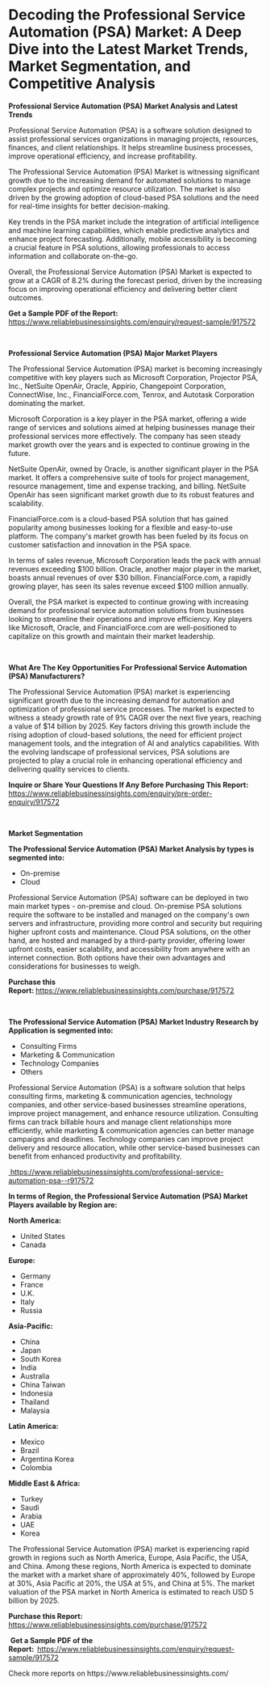 <p><h1>Decoding the Professional Service Automation (PSA) Market: A Deep Dive into the Latest Market Trends, Market Segmentation, and Competitive Analysis</h1></p><p><strong>Professional Service Automation (PSA) Market Analysis and Latest Trends</strong></p>
<p><p>Professional Service Automation (PSA) is a software solution designed to assist professional services organizations in managing projects, resources, finances, and client relationships. It helps streamline business processes, improve operational efficiency, and increase profitability.</p><p>The Professional Service Automation (PSA) Market is witnessing significant growth due to the increasing demand for automated solutions to manage complex projects and optimize resource utilization. The market is also driven by the growing adoption of cloud-based PSA solutions and the need for real-time insights for better decision-making.</p><p>Key trends in the PSA market include the integration of artificial intelligence and machine learning capabilities, which enable predictive analytics and enhance project forecasting. Additionally, mobile accessibility is becoming a crucial feature in PSA solutions, allowing professionals to access information and collaborate on-the-go.</p><p>Overall, the Professional Service Automation (PSA) Market is expected to grow at a CAGR of 8.2% during the forecast period, driven by the increasing focus on improving operational efficiency and delivering better client outcomes.</p></p>
<p><strong>Get a Sample PDF of the Report:&nbsp;</strong> <a href="https://www.reliablebusinessinsights.com/enquiry/request-sample/917572">https://www.reliablebusinessinsights.com/enquiry/request-sample/917572</a></p>
<p>&nbsp;</p>
<p><strong>Professional Service Automation (PSA) Major Market Players</strong></p>
<p><p>The Professional Service Automation (PSA) market is becoming increasingly competitive with key players such as Microsoft Corporation, Projector PSA, Inc., NetSuite OpenAir, Oracle, Appirio, Changepoint Corporation, ConnectWise, Inc., FinancialForce.com, Tenrox, and Autotask Corporation dominating the market.</p><p>Microsoft Corporation is a key player in the PSA market, offering a wide range of services and solutions aimed at helping businesses manage their professional services more effectively. The company has seen steady market growth over the years and is expected to continue growing in the future.</p><p>NetSuite OpenAir, owned by Oracle, is another significant player in the PSA market. It offers a comprehensive suite of tools for project management, resource management, time and expense tracking, and billing. NetSuite OpenAir has seen significant market growth due to its robust features and scalability.</p><p>FinancialForce.com is a cloud-based PSA solution that has gained popularity among businesses looking for a flexible and easy-to-use platform. The company's market growth has been fueled by its focus on customer satisfaction and innovation in the PSA space.</p><p>In terms of sales revenue, Microsoft Corporation leads the pack with annual revenues exceeding $100 billion. Oracle, another major player in the market, boasts annual revenues of over $30 billion. FinancialForce.com, a rapidly growing player, has seen its sales revenue exceed $100 million annually.</p><p>Overall, the PSA market is expected to continue growing with increasing demand for professional service automation solutions from businesses looking to streamline their operations and improve efficiency. Key players like Microsoft, Oracle, and FinancialForce.com are well-positioned to capitalize on this growth and maintain their market leadership.</p></p>
<p>&nbsp;</p>
<p><strong>What Are The Key Opportunities For Professional Service Automation (PSA) Manufacturers?</strong></p>
<p><p>The Professional Service Automation (PSA) market is experiencing significant growth due to the increasing demand for automation and optimization of professional service processes. The market is expected to witness a steady growth rate of 9% CAGR over the next five years, reaching a value of $14 billion by 2025. Key factors driving this growth include the rising adoption of cloud-based solutions, the need for efficient project management tools, and the integration of AI and analytics capabilities. With the evolving landscape of professional services, PSA solutions are projected to play a crucial role in enhancing operational efficiency and delivering quality services to clients.</p></p>
<p><strong>Inquire or Share Your Questions If Any Before Purchasing This Report:</strong> <a href="https://www.reliablebusinessinsights.com/enquiry/pre-order-enquiry/917572">https://www.reliablebusinessinsights.com/enquiry/pre-order-enquiry/917572</a></p>
<p>&nbsp;</p>
<p><strong>Market Segmentation</strong></p>
<p><strong>The Professional Service Automation (PSA) Market Analysis by types is segmented into:</strong></p>
<p><ul><li>On-premise</li><li>Cloud</li></ul></p>
<p><p>Professional Service Automation (PSA) software can be deployed in two main market types - on-premise and cloud. On-premise PSA solutions require the software to be installed and managed on the company's own servers and infrastructure, providing more control and security but requiring higher upfront costs and maintenance. Cloud PSA solutions, on the other hand, are hosted and managed by a third-party provider, offering lower upfront costs, easier scalability, and accessibility from anywhere with an internet connection. Both options have their own advantages and considerations for businesses to weigh.</p></p>
<p><strong>Purchase this Report:&nbsp;</strong><a href="https://www.reliablebusinessinsights.com/purchase/917572">https://www.reliablebusinessinsights.com/purchase/917572</a></p>
<p>&nbsp;</p>
<p><strong>The Professional Service Automation (PSA) Market Industry Research by Application is segmented into:</strong></p>
<p><ul><li>Consulting Firms</li><li>Marketing & Communication</li><li>Technology Companies</li><li>Others</li></ul></p>
<p><p>Professional Service Automation (PSA) is a software solution that helps consulting firms, marketing & communication agencies, technology companies, and other service-based businesses streamline operations, improve project management, and enhance resource utilization. Consulting firms can track billable hours and manage client relationships more efficiently, while marketing & communication agencies can better manage campaigns and deadlines. Technology companies can improve project delivery and resource allocation, while other service-based businesses can benefit from enhanced productivity and profitability.</p></p>
<p><a href="https://www.reliablebusinessinsights.com/professional-service-automation-psa--r917572">&nbsp;https://www.reliablebusinessinsights.com/professional-service-automation-psa--r917572</a></p>
<p><strong>In terms of Region, the Professional Service Automation (PSA) Market Players available by Region are:</strong></p>
<p>
    <p> <strong> North America: </strong>
        <ul>
            <li>United States</li>
            <li>Canada</li>
        </ul>
        </p> 
    <p> <strong> Europe: </strong>
        <ul>
            <li>Germany</li>
            <li>France</li>
            <li>U.K.</li>
            <li>Italy</li>
            <li>Russia</li>
        </ul>
        </p> 
    <p> <strong> Asia-Pacific: </strong>
        <ul>
            <li>China</li>
            <li>Japan</li>
            <li>South Korea</li>
            <li>India</li>
            <li>Australia</li>
            <li>China Taiwan</li>
            <li>Indonesia</li>
            <li>Thailand</li>
            <li>Malaysia</li>
        </ul>
        </p> 
    <p> <strong> Latin America: </strong>
        <ul>
            <li>Mexico</li>
            <li>Brazil</li>
            <li>Argentina Korea</li>
            <li>Colombia</li>
        </ul>
        </p> 
    <p> <strong> Middle East & Africa: </strong>
        <ul>
            <li>Turkey</li>
            <li>Saudi</li>
            <li>Arabia</li>
            <li>UAE</li>
            <li>Korea</li>
        </ul>
    </p>
    </p>
<p><p>The Professional Service Automation (PSA) market is experiencing rapid growth in regions such as North America, Europe, Asia Pacific, the USA, and China. Among these regions, North America is expected to dominate the market with a market share of approximately 40%, followed by Europe at 30%, Asia Pacific at 20%, the USA at 5%, and China at 5%. The market valuation of the PSA market in North America is estimated to reach USD 5 billion by 2025.</p></p>
<p><strong>Purchase this Report: </strong><a href="https://www.reliablebusinessinsights.com/purchase/917572">https://www.reliablebusinessinsights.com/purchase/917572</a></p>
<p>&nbsp;<strong>Get a Sample PDF of the Report:&nbsp;&nbsp;</strong><a href="https://www.reliablebusinessinsights.com/enquiry/request-sample/917572">https://www.reliablebusinessinsights.com/enquiry/request-sample/917572</a></p>
<p><strong></strong></p>
<p>Check more reports on https://www.reliablebusinessinsights.com/</p>